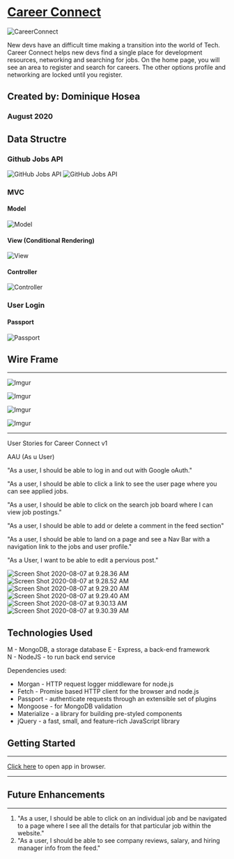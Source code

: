 # [Career Connect](www.career-connect.io)

![CareerConnect](https://i.imgur.com/Mc6BdV0.png)

New devs have an difficult time making a transition into the world of Tech. Career Connect helps new devs find a single place for development resources, networking and searching for jobs. On the home page, you will see an area to register and search for careers. The other options profile and networking are locked until you register.  

## Created by: Dominique Hosea

### August 2020

## Data Structre

### Github Jobs API
![GitHub Jobs API](https://i.imgur.com/sdP1PLa.png)
![GitHub Jobs API](https://i.imgur.com/c5E9ji0.png)

### MVC 
#### Model
![Model](https://i.imgur.com/yDCcCE3.png)
#### View (Conditional Rendering)
![View](https://i.imgur.com/4ibvheK.png)
#### Controller
![Controller](https://i.imgur.com/nLsl9UN.png)

### User Login
#### Passport
![Passport](https://i.imgur.com/HluIAmx.png)

## Wire Frame
______________________________________________________________________________________

![Imgur](https://i.imgur.com/v3yudxV.png)

![Imgur](https://i.imgur.com/haPpfAm.png)

![Imgur](https://i.imgur.com/tTHl8iG.png)

![Imgur](https://i.imgur.com/vXhOdg5.png)

____________________
User Stories for Career Connect v1

AAU (As u User)

"As a user, I should be able to log in and out with Google oAuth."

"As a user, I should be able to click a link to see the user page where you can see applied jobs.

"As a user, I should be able to click on the search job board where I can view job postings."

"As a user, I should be able to add or delete a comment in the feed section"

"As a user, I should be able to land on a page and see a Nav Bar with a navigation link to the jobs and user profile."

"As a User, I want to be able to edit a pervious post."

![Screen Shot 2020-08-07 at 9.28.36 AM](https://i.imgur.com/8OZdbHH.png)
![Screen Shot 2020-08-07 at 9.28.52 AM](https://i.imgur.com/ERvub29.png)
![Screen Shot 2020-08-07 at 9.29.20 AM](https://i.imgur.com/MjRtxI4.png)
![Screen Shot 2020-08-07 at 9.29.40 AM](https://i.imgur.com/tiLfjyx.png)
![Screen Shot 2020-08-07 at 9.30.13 AM](https://i.imgur.com/mOAzsyj.png)
![Screen Shot 2020-08-07 at 9.30.39 AM](https://i.imgur.com/DHseUjv.png)

## Technologies Used

M - MongoDB, a storage database
E - Express, a back-end framework  
N - NodeJS - to run back end service

Dependencies used:

- Morgan - HTTP request logger middleware for node.js
- Fetch - Promise based HTTP client for the browser and node.js
- Passport - authenticate requests through an extensible set of plugins
- Mongoose - for MongoDB validation
- Materialize - a library for building pre-styled components
- jQuery - a fast, small, and feature-rich JavaScript library 

## Getting Started
____________________

[Click here](https://careerconnect.herokuapp.com/) to open app in browser.
____________________

## Future Enhancements
____________________
1. "As a user, I should be able to click on an individual job and be navigated to a page where I see all the details for that particular job within the website."
2. "As a user, I should be able to see company reviews, salary, and hiring manager info from the feed."
